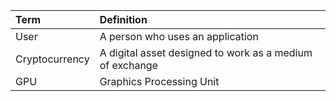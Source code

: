 | Term | Definition |
|:--|:--|
| User | A person who uses an application|
| Cryptocurrency| A digital asset designed to work as a medium of exchange|
| GPU| Graphics Processing Unit|